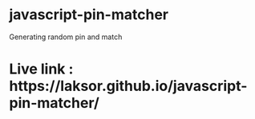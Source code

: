 # javascript-pin-matcher
Generating random pin  and match

<h1>Live link : https://laksor.github.io/javascript-pin-matcher/</h1>
